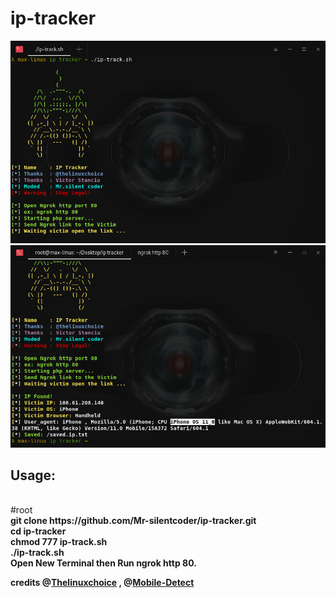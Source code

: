 # ip-tracker

<img src="ss.png"/>
<br />
<img src="Ss2.png"/>
<h2>Usage:</h2>
<br />
#root
<br />
<b>git clone https://github.com/Mr-silentcoder/ip-tracker.git <b><br />
<b>cd ip-tracker <b> </br>
<b>chmod 777 ip-track.sh <b><br />
<b>./ip-track.sh<b>

<br />
Open New Terminal then Run ngrok http 80.
<br />

<b>credits @<a href="https://github.com/thelinuxchoice">Thelinuxchoice</a> , @<a href="https://github.com/serbanghita/Mobile-Detect">Mobile-Detect</a><b>
